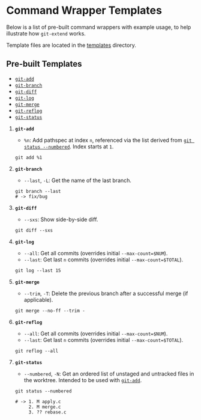 # Command Wrapper Templates

Below is a list of pre-built command wrappers with example usage, to help illustrate how `git-extend` works.

Template files are located in the [templates](https://github.com/nickolasburr/git-extend/tree/master/templates) directory.

## Pre-built Templates

- [`git-add`](#git-add)
- [`git-branch`](#git-branch)
- [`git-diff`](#git-diff)
- [`git-log`](#git-log)
- [`git-merge`](#git-merge)
- [`git-reflog`](#git-reflog)
- [`git-status`](#git-status)

1. **`git-add`**

    + `%n`: Add pathspec at index `n`, referenced via the list derived from [`git status --numbered`](https://github.com/nickolasburr/git-extend/blob/master/templates/git-status#L19-L36). Index starts at `1`.

    ```
    git add %1
    ```

2. **`git-branch`**

    + `--last`, `-L`: Get the name of the last branch.

    ```
    git branch --last
    # -> fix/bug
    ```

3. **`git-diff`**

    + `--sxs`: Show side-by-side diff.

    ```
    git diff --sxs
    ```

4. **`git-log`**

    + `--all`: Get all commits (overrides initial `--max-count=$NUM`).
    + `--last`: Get last `n` commits (overrides initial `--max-count=$TOTAL`).

    ```
    git log --last 15
    ```

5. **`git-merge`**

    + `--trim`, `-T`: Delete the previous branch after a successful merge (if applicable).

    ```
    git merge --no-ff --trim -
    ```

6. **`git-reflog`**

    + `--all`: Get all commits (overrides initial `--max-count=$NUM`).
    + `--last`: Get last `n` commits (overrides initial `--max-count=$TOTAL`).

    ```
    git reflog --all
    ```

7. **`git-status`**

    + `--numbered`, `-N`: Get an ordered list of unstaged and untracked files in the worktree. Intended to be used with [`git-add`](#git-add).

    ```
    git status --numbered

    # -> 1. M apply.c
         2. M merge.c
         3. ?? rebase.c
    ```
